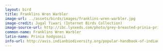```yaml
---
layout: bird
title: Franklins Wren Warbler
image-url: ../assets/birds/images/franklins-wren-warbler.jpg
image-credit: Jugal Tiwari (Internet Birds Collection) 
image-source-url: http://ibc.lynxeds.com/photo/grey-breasted-prinia-prinia-hodgsonii/resident-bird
common-name: Franklins Wren Warbler
latin-name: Prinia hodgsonii 
info-url: http://avis.indianbiodiversity.org/popular-handbook-of-indian-birds-1949/franklin-s-wren-warbler-franklinia-gracilis.html
---
```


